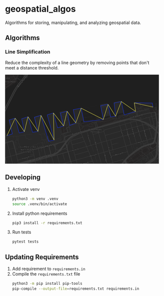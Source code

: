 # geospatial_algos

Algorithms for storing, manipulating, and analyzing geospatial data.

## Algorithms

### Line Simplification
Reduce the complexity of a line geometry by removing points that don't meet a distance threshold. 

![Sample output showing a line geometry before and after simplification.](assets/line_simplification.png)

## Developing

1. Activate venv
    ``` bash
    python3 -m venv .venv
    source .venv/bin/activate
    ```
1. Install python requirements
    ``` bash
    pip3 install -r requirements.txt
    ```
1. Run tests
    ``` bash 
    pytest tests
    ``` 

## Updating Requirements

1. Add requirement to `requirements.in`
1. Compile the `requirements.txt` file
    ``` bash
    python3 -m pip install pip-tools
    pip-compile --output-file=requirements.txt requirements.in
    ```